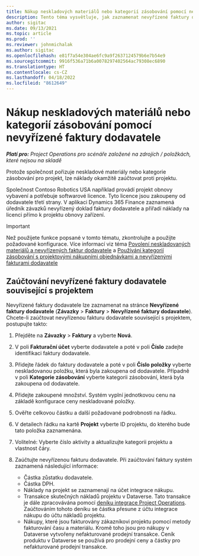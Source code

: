 ```yaml
---
title: Nákup neskladových materiálů nebo kategorií zásobování pomocí nevyřízené faktury dodavatele
description: Tento téma vysvětluje, jak zaznamenat nevyřízené faktury dodavatele.
author: sigitac
ms.date: 09/13/2021
ms.topic: article
ms.prod: ''
ms.reviewer: johnmichalak
ms.author: sigitac
ms.openlocfilehash: e81f7a54e304ae6fc9a9f2637124579b6e7b54e9
ms.sourcegitcommit: 9916f536a71b6a0078297402564ac79308ec6890
ms.translationtype: HT
ms.contentlocale: cs-CZ
ms.lasthandoff: 04/18/2022
ms.locfileid: "8612649"
---
```

# <a name="purchase-non-stocked-materials-or-procurement-categories-using-a-pending-vendor-invoice"></a>Nákup neskladových materiálů nebo kategorií zásobování pomocí nevyřízené faktury dodavatele

_**Platí pro:** Project Operations pro scénáře založené na zdrojích / položkách, které nejsou na skladě_

Protože společnost pořizuje neskladové materiály nebo kategorie zásobování pro projekt, lze náklady okamžitě zaúčtovat proti projektu. 

Společnost Contoso Robotics USA například provádí projekt obnovy vybavení a potřebuje softwarové licence. Tyto licence jsou zakoupeny od dodavatele třetí strany.  V aplikaci Dynamics 365 Finance zaznamená úředník závazků nevyřízený doklad faktury dodavatele a přiřadí náklady na licenci přímo k projektu obnovy zařízení. 

> [!IMPORTANT]
> Než použijete funkce popsané v tomto tématu, zkontrolujte a použijte požadované konfigurace. Více informací viz téma [Povolení neskladovaných materiálů a nevyřízených faktur dodavatele](configure-materials-nonstocked.md) a [Používání kategorií zásobování s projektovými nákupními objednávkami a nevyřízenými fakturami dodavatele](configure-procurement-categories.md)

## <a name="post-a-project-related-pending-vendor-invoice"></a>Zaúčtování nevyřízené faktury dodavatele související s projektem 

Nevyřízené faktury dodavatele lze zaznamenat na stránce **Nevyřízené faktury dodavatele** (**Závazky** > **Faktury** > **Nevyřízené faktury dodavatele**). Chcete-li zaúčtovat nevyřízenou fakturu dodavatele související s projektem, postupujte takto:

1. Přejděte na **Závazky** > **Faktury** a vyberte **Nová**. 
1. V poli **Fakturační účet** vyberte dodavatele a poté v poli **Číslo** zadejte identifikaci faktury dodavatele.
1. Přidejte řádek do faktury dodavatele a poté v poli **Číslo položky** vyberte neskladovanou položku, která byla zakoupena od dodavatele. Případně v poli **Kategorie zásobování** vyberte kategorii zásobování, která byla zakoupena od dodavatele.   
1. Přidejte zakoupené množství. Systém vyplní jednotkovou cenu na základě konfigurace ceny neskladované položky. 
1. Ověřte celkovou částku a další požadované podrobnosti na řádku.
1. V detailech řádku na kartě **Projekt** vyberte ID projektu, do kterého bude tato položka zaznamenána.
1. Volitelné: Vyberte číslo aktivity a aktualizujte kategorii projektu a vlastnost čáry.
1. Zaúčtujte nevyřízenou fakturu dodavatele. Při zaúčtování faktury systém zaznamená následující informace:
    
    - Částka zůstatku dodavatele.
    - Částka DPH.
    - Náklady na projekt se zaznamenají na účet integrace nákupu.
    - Transakce skutečných nákladů projektu v Dataverse.  Tato transakce je dále zpracovávána pomocí [deníku integrace Project Operations](../project-accounting/project-operations-integration-journal.md). Zaúčtováním tohoto deníku se částka přesune z účtu integrace nákupu do účtu nákladů projektu. 
    - Nákupy, které jsou fakturovány zákazníkovi projektu pomocí metody fakturování času a materiálu. Kromě toho jsou pro nákupy v Dataverse vytvořeny nefakturované prodejní transakce. Ceník produktu v Dataverse se používá pro prodejní ceny a částky pro nefakturované prodejní transakce.
